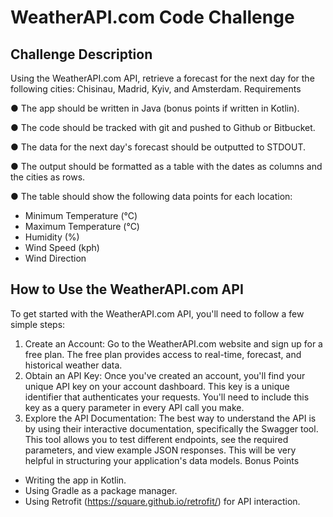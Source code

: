 # WeatherAPI.com Code Challenge
## Challenge Description
Using the WeatherAPI.com API, retrieve a forecast for the next day for the following cities:
Chisinau, Madrid, Kyiv, and Amsterdam. Requirements

● The app should be written in Java (bonus points if written in Kotlin).

● The code should be tracked with git and pushed to Github or Bitbucket. 

● The data for the next day's forecast should be outputted to STDOUT. 

● The output should be formatted as a table with the dates as columns and the cities as rows. 

● The table should show the following data points for each location:
* Minimum Temperature (°C)
* Maximum Temperature (°C)
* Humidity (%)
* Wind Speed (kph)
* Wind Direction

## How to Use the WeatherAPI.com API
To get started with the WeatherAPI.com API, you'll need to follow a few simple steps:
1. Create an Account: Go to the WeatherAPI.com website and sign up for a free plan. The
free plan provides access to real-time, forecast, and historical weather data. 
2. Obtain an API Key: Once you've created an account, you'll find your unique API key on
your account dashboard. This key is a unique identifier that authenticates your requests. You'll need to include this key as a query parameter in every API call you make. 
3. Explore the API Documentation: The best way to understand the API is by using their
interactive documentation, specifically the Swagger tool. This tool allows you to test
different endpoints, see the required parameters, and view example JSON responses. This
will be very helpful in structuring your application's data models. Bonus Points

- Writing the app in Kotlin. 
- Using Gradle as a package manager.
- Using Retrofit (https://square.github.io/retrofit/) for API interaction.